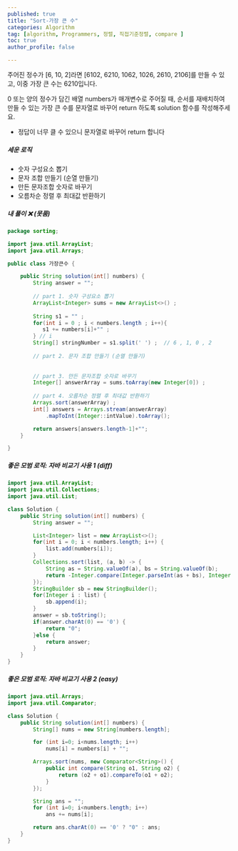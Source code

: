 ```yaml
---
published: true
title: "Sort-가장 큰 수" 
categories: Algorithm 
tag: [algorithm, Programmers, 정렬, 직접기준정렬, compare ] 
toc: true
author_profile: false 

---
```


주어진 정수가 [6, 10, 2]라면 [6102, 6210, 1062, 1026, 2610, 2106]를 만들 수 있고, 이중 가장 큰 수는 6210입니다.

0 또는 양의 정수가 담긴 배열 numbers가 매개변수로 주어질 때, 순서를 재배치하여 만들 수 있는 가장 큰 수를 문자열로 바꾸어 return 하도록 solution 함수를 작성해주세요.

* 정답이 너무 클 수 있으니 문자열로 바꾸어 return 합니다



##### 세운 로직 

* 숫자 구성요소 뽑기 
* 문자 조합 만들기 (순열 만들기)
* 만든 문자조합 숫자로 바꾸기  
* 오름차순 정렬 후 최대값 반환하기



##### 내 풀이   ❌ (못품)

```java
package sorting;

import java.util.ArrayList;
import java.util.Arrays;

public class 가장큰수 {

	public String solution(int[] numbers) {
        String answer = "";
        
        // part 1. 숫자 구성요소 뽑기  
        ArrayList<Integer> sums = new ArrayList<>() ; 
        
        String s1 = "" ; 
        for(int i = 0 ; i < numbers.length ; i++){         
           s1 += numbers[i]+"" ; 
        } // i   
        String[] stringNumber = s1.split(' ') ;  // 6 , 1, 0 , 2 
       
        // part 2. 문자 조합 만들기 (순열 만들기)
        
       
        // part 3. 만든 문자조합 숫자로 바꾸기  
        Integer[] answerArray = sums.toArray(new Integer[0]) ;  
        
        // part 4. 오름차순 정렬 후 최대값 반환하기 
        Arrays.sort(answerArray) ;
        int[] answers = Arrays.stream(answerArray)
            .mapToInt(Integer::intValue).toArray();

        return answers[answers.length-1]+"";
    }

}

```



##### 좋은 모범 로직: 자바 비교기 사용 1 (diff)

```java
import java.util.ArrayList;
import java.util.Collections;
import java.util.List;

class Solution {
    public String solution(int[] numbers) {
        String answer = "";

        List<Integer> list = new ArrayList<>();
        for(int i = 0; i < numbers.length; i++) {
            list.add(numbers[i]);
        }
        Collections.sort(list, (a, b) -> {
            String as = String.valueOf(a), bs = String.valueOf(b);
            return -Integer.compare(Integer.parseInt(as + bs), Integer.parseInt(bs + as));
        });
        StringBuilder sb = new StringBuilder();
        for(Integer i : list) {
            sb.append(i);
        }
        answer = sb.toString();
        if(answer.charAt(0) == '0') {
            return "0";
        }else {
            return answer;
        }
    }
}
```



##### 좋은 모범 로직: 자바 비교기 사용 2 (easy)

````java
import java.util.Arrays;
import java.util.Comparator;

class Solution {
    public String solution(int[] numbers) {
        String[] nums = new String[numbers.length];

        for (int i=0; i<nums.length; i++) 
            nums[i] = numbers[i] + "";

        Arrays.sort(nums, new Comparator<String>() {
            public int compare(String o1, String o2) {
                return (o2 + o1).compareTo(o1 + o2);
            }
        });

        String ans = "";
        for (int i=0; i<numbers.length; i++)
            ans += nums[i];

        return ans.charAt(0) == '0' ? "0" : ans;
    }
}
````

<br>
